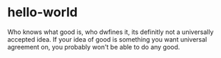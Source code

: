# hello-world
Who knows what good is, who dwfines it, its definitly not a universally accepted idea. 
If your idea of good is something you want universal agreement on, you probably won't be able to do any good. 
